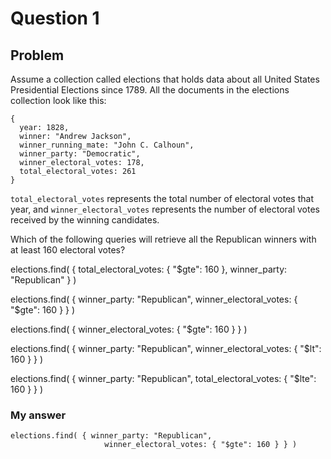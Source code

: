 # Question 1
## Problem
Assume a collection called elections that holds data about all United States Presidential Elections since 1789. All the documents in the elections collection look like this:

```
{
  year: 1828,
  winner: "Andrew Jackson",
  winner_running_mate: "John C. Calhoun",
  winner_party: "Democratic",
  winner_electoral_votes: 178,
  total_electoral_votes: 261
}
```

`total_electoral_votes` represents the total number of electoral votes that year, and `winner_electoral_votes` represents the number of electoral votes received by the winning candidates.

Which of the following queries will retrieve all the Republican winners with at least 160 electoral votes?

elections.find( { total_electoral_votes: { "$gte": 160 },
                     winner_party: "Republican" } )

elections.find( { winner_party: "Republican",
                     winner_electoral_votes: { "$gte": 160 } } )

elections.find( { winner_electoral_votes: { "$gte": 160 } } )

elections.find( { winner_party: "Republican",
                     winner_electoral_votes: { "$lt": 160 } } )

elections.find( { winner_party: "Republican",
                     total_electoral_votes: { "$lte": 160 } } )

### My answer
```
elections.find( { winner_party: "Republican",
                     winner_electoral_votes: { "$gte": 160 } } )
```